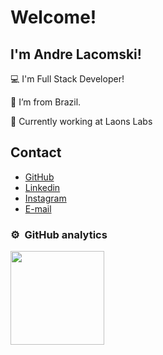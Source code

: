 # Welcome!

## I'm Andre Lacomski!

:computer: I'm Full Stack Developer!

:house_with_garden: I’m from Brazil.

:rocket: Currently working at Laons Labs
 
## Contact

<ul>
 <li>
   <a href="https://github.com/alacomski" target="_blank">GitHub</a>
 </li>
 <li>
   <a href="https://www.linkedin.com/in/andrelacomski/" target="_blank">Linkedin</a>
 </li>
 <li>
   <a href="https://www.instagram.com/andrelacomski" target="_blank">Instagram</a>
 </li>
 <li>
  <a href="mailto:andrelacomski1@gmail.com" target="_blank">E-mail</a>
 </li>
</ul>

### ⚙️ &nbsp;GitHub analytics

<a href="https://github.com/alacomski">
  <img height="150em" src="https://github-readme-stats-eight-theta.vercel.app/api?username=andrelacomski&show_icons=true&layout=compact&theme=react&include_all_commits=true&count_private=true&hide=prs,issues,contribs"/>
</a>

